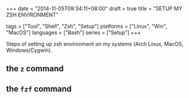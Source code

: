 +++
date = "2014-11-05T09:34:11+08:00"
draft = true
title = "SETUP MY ZSH ENVIRONMENT"

tags      = ["Tool", "Shell", "Zsh", "Setup"]
platforms = ["Linux", "Win", "MacOS"]
languages = ["Bash"]
series    = ["Setup"]
+++

Steps of setting up zsh environment on my systems (Arch Linux, MacOS,
Windows/Cygwin).
<!--more-->

## the `z` command

## the `fzf` command

